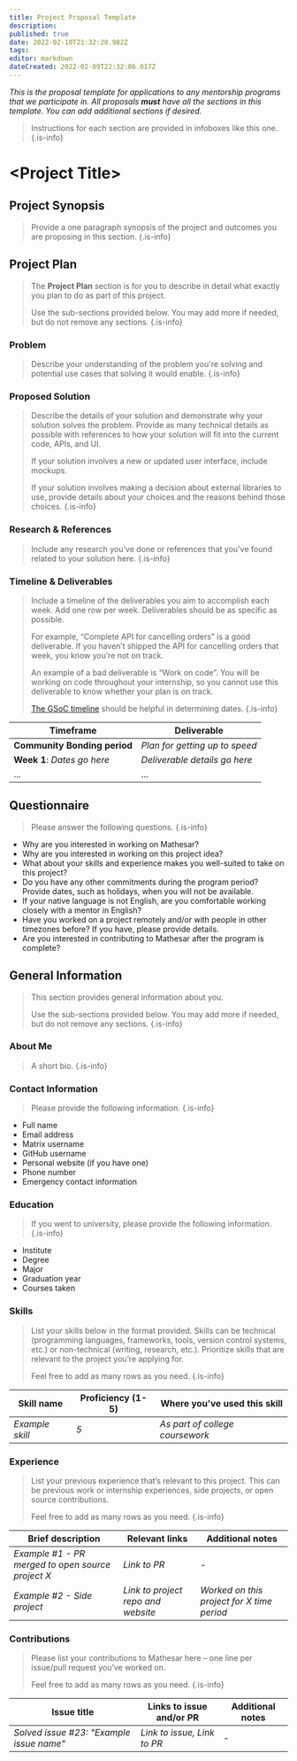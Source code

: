 ```yaml
---
title: Project Proposal Template
description: 
published: true
date: 2022-02-10T21:32:28.982Z
tags: 
editor: markdown
dateCreated: 2022-02-09T22:32:06.017Z
---
```


*This is the proposal template for applications to any mentorship programs that we participate in. All proposals **must** have all the sections in this template. You can add additional sections if desired.*

> Instructions for each section are provided in infoboxes like this one.
{.is-info}

# \<Project Title\>

## Project Synopsis

> Provide a one paragraph synopsis of the project and outcomes you are proposing in this section.
{.is-info}

## Project Plan

> The **Project Plan** section is for you to describe in detail what exactly you plan to do as part of this project. 
>
> Use the sub-sections provided below. You may add more if needed, but do not remove any sections.
{.is-info}

### Problem

> Describe your understanding of the problem you're solving and potential use cases that solving it would enable.
{.is-info}

### Proposed Solution
> Describe the details of your solution and demonstrate why your solution solves the problem. Provide as many technical details as possible with references to how your solution will fit into the current code, APIs, and UI.
>
> If your solution involves a new or updated user interface, include mockups.
>
> If your solution involves making a decision about external libraries to use, provide details about your choices and the reasons behind those choices. 
{.is-info}

### Research & References
> Include any research you've done or references that you've found related to your solution here.
{.is-info}

### Timeline & Deliverables
> Include a timeline of the deliverables you aim to accomplish each week. Add one row per week. Deliverables should be as specific as possible.
> 
> For example, “Complete API for cancelling orders” is a good deliverable. If you haven’t shipped the API for cancelling orders that week, you know you’re not on track.
>
> An example of a bad deliverable is “Work on code”. You will be working on code throughout your internship, so you cannot use this deliverable to know whether your plan is on track.
> 
> [The GSoC timeline](https://developers.google.com/open-source/gsoc/timeline) should be helpful in determining dates.
{.is-info}

| Timeframe | Deliverable |
|-|-|
| **Community Bonding period** | *Plan for getting up to speed* |
| **Week 1**: *Dates go here* | *Deliverable details go here* |
| ... | ... |


## Questionnaire
> Please answer the following questions.
{.is-info}

- Why are you interested in working on Mathesar?
- Why are you interested in working on this project idea?
- What about your skills and experience makes you well-suited to take on this project?
- Do you have any other commitments during the program period? Provide dates, such as holidays, when you will not be available.
- If your native language is not English, are you comfortable working closely with a mentor in English?
- Have you worked on a project remotely and/or with people in other timezones before? If you have, please provide details.
- Are you interested in contributing to Mathesar after the program is complete?

## General Information
> This section provides general information about you.
>
> Use the sub-sections provided below. You may add more if needed, but do not remove any sections.
{.is-info}

### About Me
> A short bio.
{.is-info}

### Contact Information
> Please provide the following information.
{.is-info}

- Full name
- Email address
- Matrix username
- GitHub username
- Personal website (if you have one)
- Phone number
- Emergency contact information

### Education
> If you went to university, please provide the following information.
{.is-info}

- Institute
- Degree
- Major
- Graduation year
- Courses taken

### Skills
> List your skills below in the format provided. Skills can be technical (programming languages, frameworks, tools, version control systems,  etc.) or non-technical (writing, research, etc.). Prioritize skills that are relevant to the project you’re applying for.
> 
> Feel free to add as many rows as you need.
{.is-info}

| Skill name | Proficiency (1-5) | Where you've used this skill |
|-|-|-|
| *Example skill* | *5* | *As part of college coursework* |

### Experience
> List your previous experience that’s relevant to this project. This can be previous work or internship experiences, side projects, or open source contributions.
> 
> Feel free to add as many rows as you need.
{.is-info}

| Brief description | Relevant links | Additional notes |
|-|-|-|
| *Example #1 - PR merged to open source project X* | *Link to PR* | - |
| *Example #2 - Side project* | *Link to project repo and website* | *Worked on this project for X time period* |

### Contributions
> Please list your contributions to Mathesar here – one line per issue/pull request you’ve worked on.
> 
> Feel free to add as many rows as you need.
{.is-info}

| Issue title | Links to issue and/or PR | Additional notes |
|-|-|-|
| *Solved issue #23: "Example issue name"* | *Link to issue, Link to PR* | - |
